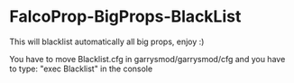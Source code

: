 # FalcoProp-BigProps-BlackList
This will blacklist automatically all big props, enjoy :)

You have to move Blacklist.cfg in garrysmod/garrysmod/cfg and you have to type: "exec Blacklist" in the console
